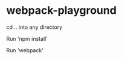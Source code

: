 <h1>webpack-playground</h1>
<p> cd .. into any directory</p>
<p> Run 'npm install' </p>
<p> Run 'webpack' </p>
